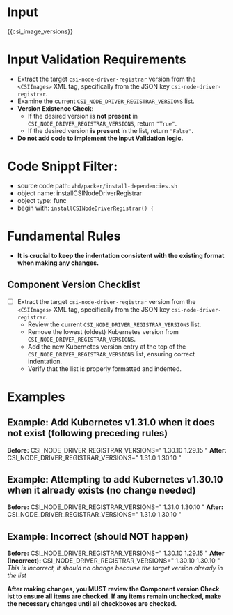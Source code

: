# Input 
<CSIImages>{{csi_image_versions}}</CSIImages>

# Input Validation Requirements

- Extract the target `csi-node-driver-registrar` version from the `<CSIImages>` XML tag, specifically from the JSON key `csi-node-driver-registrar`.
- Examine the current `CSI_NODE_DRIVER_REGISTRAR_VERSIONS` list.
- **Version Existence Check**:
  - If the desired version is **not present** in `CSI_NODE_DRIVER_REGISTRAR_VERSIONS`, return `"True"`.
  - If the desired version **is present** in the list, return `"False"`.
- **Do not add code to implement the Input Validation logic.**
  
# Code Snippt Filter:
   - source code path: `vhd/packer/install-dependencies.sh`
   - object name: installCSINodeDriverRegistrar
   - object type: func
   - begin with: `installCSINodeDriverRegistrar() {`


# Fundamental Rules

- **It is crucial to keep the indentation consistent with the existing format when making any changes.**

## Component Version Checklist

- [ ] Extract the target `csi-node-driver-registrar` version from the `<CSIImages>` XML tag, specifically from the JSON key `csi-node-driver-registrar`.
    - Review the current `CSI_NODE_DRIVER_REGISTRAR_VERSIONS` list.
    - Remove the lowest (oldest) Kubernetes version from `CSI_NODE_DRIVER_REGISTRAR_VERSIONS`.
    - Add the new Kubernetes version entry at the top of the `CSI_NODE_DRIVER_REGISTRAR_VERSIONS` list, ensuring correct indentation.
    - Verify that the list is properly formatted and indented.

# Examples
## **Example: Add Kubernetes v1.31.0 when it does not exist (following preceding rules)**

**Before:**
CSI_NODE_DRIVER_REGISTRAR_VERSIONS="
1.30.10
1.29.15
"
**After:**
CSI_NODE_DRIVER_REGISTRAR_VERSIONS="
1.31.0
1.30.10
"

## **Example: Attempting to add Kubernetes v1.30.10 when it already exists (no change needed)**

**Before:**
CSI_NODE_DRIVER_REGISTRAR_VERSIONS="
1.31.0
1.30.10
"
**After:**
CSI_NODE_DRIVER_REGISTRAR_VERSIONS="
1.31.0
1.30.10
"

## **Example: Incorrect (should NOT happen)**

**Before:**
CSI_NODE_DRIVER_REGISTRAR_VERSIONS="
1.30.10
1.29.15
"
**After (Incorrect):**
CSI_NODE_DRIVER_REGISTRAR_VERSIONS="
1.30.10
1.30.10
"
*This is incorrect, it should no change because the target version already in the list*



**After making changes, you MUST review the **Component version Check ist** to ensure all items are checked. If any items remain unchecked, make the necessary changes until all checkboxes are checked.**

